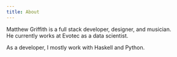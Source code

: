```yaml
---
title: About
---
```

<div class="boxed drop-first" >
Matthew Griffith is a full stack developer, designer, and musician.  <br />
He currently works at Evotec as a data scientist.
</div>


<span class="run-in">As a developer, I mostly work </span> with Haskell and Python.


